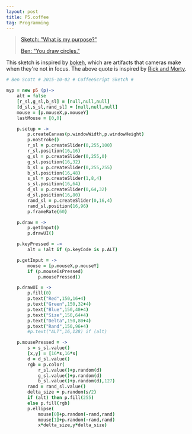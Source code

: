 ```yaml
---
layout: post
title: P5.coffee
tag: Programming
---
```


> [Sketch: "What is my purpose?"][coffee_rings]
>
> [Ben: "You draw circles."][coffee_rings]

This sketch is inspired by [bokeh][], which are artifacts that cameras make when they're not in focus. The above quote is inspired by [Rick and Morty][].

```CoffeeScript
# Ben Scott # 2015-10-02 # CoffeeScript Sketch #

myp = new p5 (p)->
    alt = false
    [r_sl,g_sl,b_sl] = [null,null,null]
    [d_sl,s_sl,rand_sl] = [null,null,null]
    mouse = [p.mouseX,p.mouseY]
    lastMouse = [0,0]

    p.setup = ->
        p.createCanvas(p.windowWidth,p.windowHeight)
        p.noStroke()
        r_sl = p.createSlider(0,255,100)
        r_sl.position(16,16)
        g_sl = p.createSlider(0,255,0)
        g_sl.position(16,32)
        b_sl = p.createSlider(0,255,255)
        b_sl.position(16,48)
        s_sl = p.createSlider(1,8,4)
        s_sl.position(16,64)
        d_sl = p.createSlider(0,64,32)
        d_sl.position(16,80)
        rand_sl = p.createSlider(0,16,4)
        rand_sl.position(16,96)
        p.frameRate(60)

    p.draw = ->
        p.getInput()
        p.drawUI()

    p.keyPressed = ->
        alt = !alt if (p.keyCode is p.ALT)

    p.getInput = ->
        mouse = [p.mouseX,p.mouseY]
        if (p.mouseIsPressed)
            p.mousePressed()

    p.drawUI = ->
        p.fill(0)
        p.text("Red",150,16+4)
        p.text("Green",150,32+4)
        p.text("Blue",150,48+4)
        p.text("Size",150,64+4)
        p.text("Delta",150,80+4)
        p.text("Rand",150,96+4)
        #p.text("ALT",16,128) if (alt)

    p.mousePressed = ->
        s = s_sl.value()
        [x,y] = [16*s,16*s]
        d = d_sl.value()
        rgb = p.color(
            r_sl.value()+p.random(d)
            g_sl.value()+p.random(d)
            b_sl.value()+p.random(d),127)
        rand = rand_sl.value()
        delta_size = p.random(s/2)
        if (alt) then p.fill(255)
        else p.fill(rgb)
        p.ellipse(
            mouse[0]+p.random(-rand,rand)
            mouse[1]+p.random(-rand,rand)
            x*delta_size,y*delta_size)

```

[Rick and Morty]: <http://www.adultswim.com/videos/rick-and-morty/>
[bokeh]: <https://en.wikipedia.org/wiki/Bokeh>
[coffee_rings]: </other/circle_ex/>

